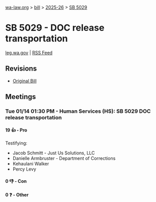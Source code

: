 [wa-law.org](/) > [bill](/bill/) > [2025-26](/bill/2025-26/) > [SB 5029](/bill/2025-26/sb/5029/)

# SB 5029 - DOC release transportation
[leg.wa.gov](https://app.leg.wa.gov/billsummary?BillNumber=5029&Year=2025&Initiative=false) | [RSS Feed](./rss.xml)

## Revisions
* [Original Bill](1/)

## Meetings
### Tue 01/14 01:30 PM - Human Services (HS): SB 5029 DOC release transportation
#### 19 👍 - Pro
Testifying:
* Jacob Schmitt - Just Us Solutions, LLC
* Danielle Armbruster - Department of Corrections
* Kehaulani Walker
* Percy Levy

#### 0 👎 - Con

#### 0 ❓ - Other
